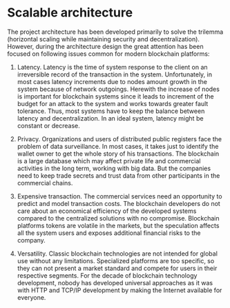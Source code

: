 # Scalable architecture

The project architecture has been developed primarily to solve the trilemma (horizontal scaling while maintaining security and decentralization).
However, during the architecture design the great attention has been focused on following issues common for modern blockchain platforms:

1. Latency.
   Latency is the time of system response to the client on an irreversible record of the transaction in the system.
   Unfortunately, in most cases latency increments due to nodes amount growth in the system because of network outgoings. Herewith the increase of nodes is important for blockchain systems since it leads to increment of the budget for an attack to the system and works towards greater fault tolerance. Thus, most systems have to keep the balance between latency and decentralization. In an ideal system, latency might be constant or decrease.

2. Privacy.
   Organizations and users of distributed public registers face the problem of data surveillance. In most cases, it takes just to identify the wallet owner to get the whole story of his transactions. The blockchain is a large database which may affect private life and commercial activities in the long term, working with big data. But the companies need to keep trade secrets and trust data from other participants in the commercial chains.
3. Expensive transaction.
   The commercial services need an opportunity to predict and model transaction costs. The blockchain developers do not care about an economical efficiency of the developed systems compared to the centralized solutions with no compromise. Blockchain platforms tokens are volatile in the markets, but the speculation affects all the system users and exposes additional financial risks to the company.

4. Versatility.
   Classic blockchain technologies are not intended for global use without any limitations. Specialized platforms are too specific, so they can not present a market standard and compete for users in their respective segments. For the decade of blockchain technology development, nobody has developed universal approaches as it was with HTTP and TCP/IP development by making the Internet available for everyone.

